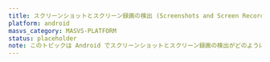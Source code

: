 ```yaml
---
title: スクリーンショットとスクリーン録画の検出 (Screenshots and Screen Recording Detection)
platform: android
masvs_category: MASVS-PLATFORM
status: placeholder
note: このトピックは Android でスクリーンショットとスクリーン録画の検出がどのように機能するかについて説明します。
---
```

